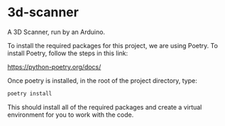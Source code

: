 # 3d-scanner

A 3D Scanner, run by an Arduino.

To install the required packages for this project, we are using Poetry. To install Poetry, follow the steps in this link:

https://python-poetry.org/docs/

Once poetry is installed, in the root of the project directory, type:

```sh
poetry install
```

This should install all of the required packages and create a virtual environment for you to work with the code.